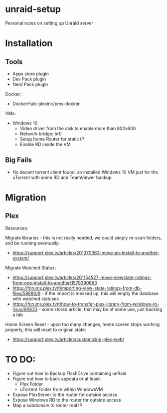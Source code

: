 # unraid-setup
Personal notes on setting up Unraid server

# Installation

## Tools
 - Apps store plugin
 - Dev Pack plugin
 - Nerd Pack plugin

Docker:
 - DockerHub:	plexinc/pms-docker

VMs:
 - Windows 10
   - Video driver from the disk to enable more than 800x600
   - Network bridge: br0
   - Setup home Router for static IP
   - Enable RD inside the VM
   
## Big Fails
 - No decent torrent client found, so installed Windows 10 VM just for the uTorrent with some RD and TeamViewer backup

# Migration

## Plex

Resources:

Migrate libraries - this is not really needed, we could simply re-scan folders, and be running eventually:
 - https://support.plex.tv/articles/201370363-move-an-install-to-another-system/

Migrate Watched Status:
 - https://support.plex.tv/articles/201154527-move-viewstate-ratings-from-one-install-to-another/1579390663
 - https://forums.plex.tv/t/importing-view-state-ratings-from-db-files/58880/9 - if the import is messed up, this will empty the database with watched statuses
 - https://forums.plex.tv/t/how-to-transfer-plex-library-from-windows-to-linux/90633 - some stored article, that may be of some use, just backing a tab

Home Screen Reset - upon too many changes, home sceren stops working properly, this will reset to original state:
 - https://support.plex.tv/articles/customizing-plex-web/
 

# TO DO:
 - Figure out how to Backup FlashDrive containing unRaid
 - Figure out how to back appdata or at least:
   - Plex Folder
   - uTorrent Folder from within WindowsVM
 - Expose PlexServer to the router for outside access
 - Expose Windows RD to the router for outside access
 - Map a subdomain to router real IP
